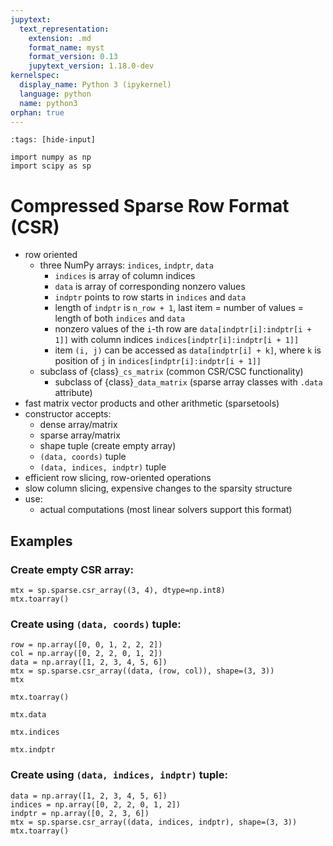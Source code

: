 ```yaml
---
jupytext:
  text_representation:
    extension: .md
    format_name: myst
    format_version: 0.13
    jupytext_version: 1.18.0-dev
kernelspec:
  display_name: Python 3 (ipykernel)
  language: python
  name: python3
orphan: true
---
```


```{code-cell}
:tags: [hide-input]

import numpy as np
import scipy as sp
```

# Compressed Sparse Row Format (CSR)

- row oriented
  - three NumPy arrays: `indices`, `indptr`, `data`
    - `indices` is array of column indices
    - `data` is array of corresponding nonzero values
    - `indptr` points to row starts in `indices` and `data`
    - length of `indptr` is `n_row + 1`,
      last item = number of values = length of both `indices` and `data`
    - nonzero values of the `i`-th row are `data[indptr[i]:indptr[i + 1]]`
      with column indices `indices[indptr[i]:indptr[i + 1]]`
    - item `(i, j)` can be accessed as `data[indptr[i] + k]`, where `k` is
      position of `j` in `indices[indptr[i]:indptr[i + 1]]`
  - subclass of {class}`_cs_matrix` (common CSR/CSC functionality)
    - subclass of {class}`_data_matrix` (sparse array classes with
      `.data` attribute)
- fast matrix vector products and other arithmetic (sparsetools)
- constructor accepts:
  - dense array/matrix
  - sparse array/matrix
  - shape tuple (create empty array)
  - `(data, coords)` tuple
  - `(data, indices, indptr)` tuple
- efficient row slicing, row-oriented operations
- slow column slicing, expensive changes to the sparsity structure
- use:
  - actual computations (most linear solvers support this format)

## Examples

### Create empty CSR array:

```{code-cell}
mtx = sp.sparse.csr_array((3, 4), dtype=np.int8)
mtx.toarray()
```

### Create using `(data, coords)` tuple:

```{code-cell}
row = np.array([0, 0, 1, 2, 2, 2])
col = np.array([0, 2, 2, 0, 1, 2])
data = np.array([1, 2, 3, 4, 5, 6])
mtx = sp.sparse.csr_array((data, (row, col)), shape=(3, 3))
mtx
```

```{code-cell}
mtx.toarray()
```

```{code-cell}
mtx.data
```

```{code-cell}
mtx.indices
```

```{code-cell}
mtx.indptr
```

### Create using `(data, indices, indptr)` tuple:

```{code-cell}
data = np.array([1, 2, 3, 4, 5, 6])
indices = np.array([0, 2, 2, 0, 1, 2])
indptr = np.array([0, 2, 3, 6])
mtx = sp.sparse.csr_array((data, indices, indptr), shape=(3, 3))
mtx.toarray()
```
